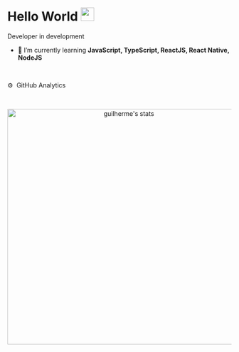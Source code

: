 <h1 align="left">Hello World <img src="https://raw.githubusercontent.com/kaueMarques/kaueMarques/master/hi.gif" width="30px"></h1>
Developer in development


- 🌱  I’m currently learning **JavaScript, TypeScript, ReactJS, React Native, NodeJS**


<br>

⚙️ &nbsp;GitHub Analytics

<br>

<p align="center">
<img width="530em" src="https://github-readme-stats.vercel.app/api?username=guilhermelinosx&show_icons=true&theme=nightowl" alt="guilherme's stats"/>
</p>



